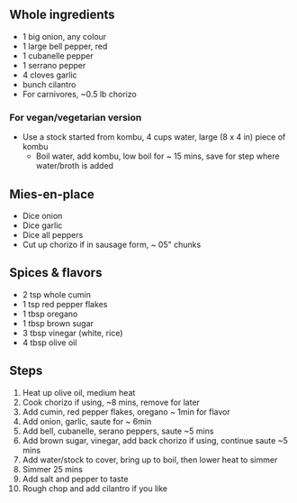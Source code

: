 ## Whole ingredients
- 1 big onion, any colour
- 1 large bell pepper, red
- 1 cubanelle pepper
- 1 serrano pepper
- 4 cloves garlic
- bunch cilantro
- For carnivores, ~0.5 lb chorizo

### For vegan/vegetarian version
- Use a stock started from kombu, 4 cups water, large (8 x 4 in) piece of kombu
  - Boil water, add kombu, low boil for ~ 15 mins, save for step where water/broth is added

## Mies-en-place
- Dice onion
- Dice garlic
- Dice all peppers
- Cut up chorizo if in sausage form, ~ 05" chunks

## Spices & flavors
- 2 tsp whole cumin
- 1 tsp red pepper flakes
- 1 tbsp oregano
- 1 tbsp brown sugar
- 3 tbsp vinegar (white, rice)
- 4 tbsp olive oil

## Steps
1. Heat up olive oil, medium heat
2. Cook chorizo if using, ~8 mins, remove for later
2. Add cumin, red pepper flakes, oregano ~ 1min for flavor
3. Add onion, garlic, saute for ~ 6min
4. Add bell, cubanelle, serano peppers, saute ~5 mins
5. Add brown sugar, vinegar, add back chorizo if using, continue saute ~5 mins
6. Add water/stock to cover, bring up to boil, then lower heat to simmer
7. Simmer 25 mins
8. Add salt and pepper to taste
9. Rough chop and add cilantro if you like

